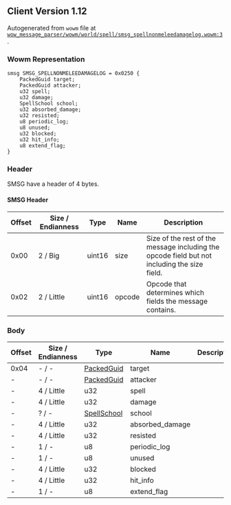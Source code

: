 ## Client Version 1.12

Autogenerated from `wowm` file at [`wow_message_parser/wowm/world/spell/smsg_spellnonmeleedamagelog.wowm:3`](https://github.com/gtker/wow_messages/tree/main/wow_message_parser/wowm/world/spell/smsg_spellnonmeleedamagelog.wowm#L3).

### Wowm Representation
```rust,ignore
smsg SMSG_SPELLNONMELEEDAMAGELOG = 0x0250 {
    PackedGuid target;
    PackedGuid attacker;
    u32 spell;
    u32 damage;
    SpellSchool school;
    u32 absorbed_damage;
    u32 resisted;
    u8 periodic_log;
    u8 unused;
    u32 blocked;
    u32 hit_info;
    u8 extend_flag;
}
```
### Header
SMSG have a header of 4 bytes.

#### SMSG Header
| Offset | Size / Endianness | Type   | Name   | Description |
| ------ | ----------------- | ------ | ------ | ----------- |
| 0x00   | 2 / Big           | uint16 | size   | Size of the rest of the message including the opcode field but not including the size field.|
| 0x02   | 2 / Little        | uint16 | opcode | Opcode that determines which fields the message contains.|
### Body
| Offset | Size / Endianness | Type | Name | Description |
| ------ | ----------------- | ---- | ---- | ----------- |
| 0x04 | - / - | [PackedGuid](../spec/packed-guid.md) | target |  |
| - | - / - | [PackedGuid](../spec/packed-guid.md) | attacker |  |
| - | 4 / Little | u32 | spell |  |
| - | 4 / Little | u32 | damage |  |
| - | ? / - | [SpellSchool](spellschool.md) | school |  |
| - | 4 / Little | u32 | absorbed_damage |  |
| - | 4 / Little | u32 | resisted |  |
| - | 1 / - | u8 | periodic_log |  |
| - | 1 / - | u8 | unused |  |
| - | 4 / Little | u32 | blocked |  |
| - | 4 / Little | u32 | hit_info |  |
| - | 1 / - | u8 | extend_flag |  |
